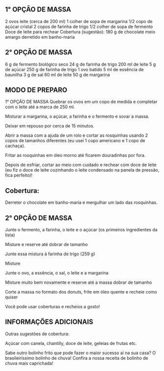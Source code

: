 ## 1° OPÇÃO DE MASSA
2 ovos
leite (cerca de 200 ml)
1 colher de sopa de margarina
1/2 copo de açúcar cristal
2 copos de farinha de trigo
1/2 colher de sopa de fermento
Doce de leite para rechear
Cobertura (sugestão):
180 g de chocolate meio amargo derretido em banho-maria

## 2° OPÇÃO DE MASSA
6 g de fermento biológico seco
24 g de farinha de trigo
200 ml de leite
5 g de açúcar
250 g de farinha de trigo
1 ovo batido
5 ml de essência de baunilha
3 g de sal
60 ml de leite
50 g de margarina

## MODO DE PREPARO
1° OPÇÃO DE MASSA
Quebrar os ovos em um copo de medida e completar com o leite até a marca de 250 ml.

Misturar a margarina, o açúcar, a farinha e o fermento e sovar a massa.

Deixar em repouso por cerca de 15 minutos.

Abrir a massa com a ajuda de um rolo e cortar as rosquinhas usando 2 copos de tamanhos diferentes (eu usei 1 copo americano e 1 copo de cachaça).

Fritar as rosquinhas em óleo morno até ficarem douradinhas por fora.

Depois de esfriar, cortar ao meio com cuidado e rechear com doce de leite (eu fiz o doce de leite cozinhando o leite condensado na panela de pressão, fica perfeito)!

## Cobertura:

Derreter o chocolate em banho-maria e mergulhar um lado das rosquinhas.

## 2° OPÇÃO DE MASSA
Junte o fermento, a farinha, o leite e o açúcar (os primeiros ingredientes da lista)

Misture e reserve até dobrar de tamanho

Junte essa mistura à farinha de trigo (259 g)

Misture

Junte o ovo, a essência, o sal, o leite e a margarina

Misture muito bem novamente e reserve até a massa dobrar de tamanho

Corte a massa no formato dos donuts, frite em óleo quente e recheie como quiser

Você pode usar coberturas e recheios a gosto!

## INFORMAÇÕES ADICIONAIS
Outras sugestões de cobertura:

Açúcar com canela, chantilly, doce de leite, geleias de frutas etc.

Sabe outro bolinho frito que pode fazer o maior sucesso aí na sua casa? O brasileiríssimo bolinho de chuva! Confira a nossa receita de bolinho de chuva mais caprichada!
